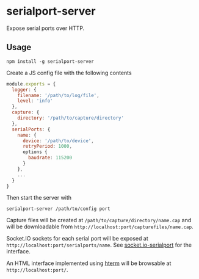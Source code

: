 # serialport-server

Expose serial ports over HTTP.

## Usage

```
npm install -g serialport-server
```

Create a JS config file with the following contents

```javascript
module.exports = {
  logger: {
    filename: '/path/to/log/file',
    level: 'info'
  },
  capture: {
    directory: '/path/to/capture/directory'
  },
  serialPorts: {
    name: {
      device: '/path/to/device',
      retryPeriod: 1000,
      options {
        baudrate: 115200
      }
    },
    ...
  }
}
```

Then start the server with

```
serialport-server /path/to/config port
```

Capture files will be created at `/path/to/capture/directory/name.cap` and will be downloadable from `http://localhost:port/capturefiles/name.cap`.

Socket.IO sockets for each serial port will be exposed at `http://localhost:port/serialports/name`. See [socket.io-serialport](https://github.com/pghalliday/socket.io-serialport) for the interface.

An HTML interface implemented using [hterm](https://chromium.googlesource.com/apps/libapps/+/HEAD/hterm) will be browsable at `http://localhost:port/`.
